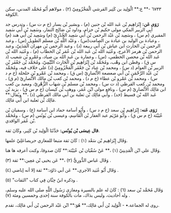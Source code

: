 ٦٧٣٣ -** ع:** الْوَلِيد بن كَثِير القرشي الْمَخْزُومِيّ (٢) ، مولاهم أَبُو مُحَمَّد المدني، سكن الكوفة.

**رَوَى عَن:** إِبْرَاهِيم بْن عَبد الله بْن حنين (م) ، وبشير بْن يسار (خ م ت س) ، وتدرس جد أَبِي الزبير المكي مولى حكيم بْن حزام، وداود بْن صَالِح التمار، وسَعِيد بْن أَبي سَعِيد المقبري (م س) ، وسَعِيد بْن عَبْد الرحمن بْن أَبي سَعِيد الخُدْرِيّ (م) وسَعِيد بْن أَبي هند (م) ، وعبادة بن الوليد بن عبادة بن الصامت(س) ، وعَبْد اللَّهِ بْن مسلم الطويل (س) ، وعبد الرحمن بْن الحارث ابن عياش بْن أَبي ربيعة (د) ، وعبد الرحمن بْن مهران الْمَدَنِيّ، وعبد الرحمن بْن هرمز الأعرج، وعُبَيد الله بْن عَبد الله بْن عُمَر بْن الخطاب (م) ، وعُبَيد الله بْن عَبد الله بْن محصن الخطمي، (س) ، وعمارة بن عَبد الله بن صياد، وعَمْرو بْن شعيب (د س ق) ، وقطن ابن وهْب، ومُحَمَّد بْن إِبْرَاهِيم بْن الْحَارِث التَّيْمِيّ، ومُحَمَّد بْن جَعْفَر بْنِ الزبير بْن العوام (د س) ، ومحمد بْن عباد بْن جَعْفَر الْمَخْزُومِيّ (د) على خلاف فيه، ومُحَمَّد بْن عَبْد الرَّحْمَنِ بْن أَبي صعصعة الأَنْصارِيّ (س ق) ، ومحمد بْن عَمْرو بْن حلحلة (خ م د س) ، ومحمد بْن عَمْرو بْن عطاء (خ م د) ، ومحمد بْن كعب بْن مالك الأَنْصارِيّ (م ق) ، ومحمد بْن كعب القرظي (د ت س) ، ومحمد بْن مسلم بْن شهاب الزُّهْرِيّ، ومعبد بن كعب ابن مَالِك الأَنْصارِيّ (م س) ، ونافع مولى ابْن عُمَر، ووهب بْن كيسان (خ م س ق) ، يزيد بْن عَبد الله بْن قسيط (خد) ، وأبي مَالِك بْن ثعلبة بن أَبي مالك القرظي (د) ،** ويُقال:** مَالِك بْن ثعلبة ابن أَبي مَالِك.

**رَوَى عَنه:** إِبْرَاهِيم بْن سعد (خ م د س) ، وأَبُو أسامة حماد ابن أسامة (ع) ، وسفيان بْن عُيَيْنَة (خ م س ق) ، وأَبُو مَرْيَم عبد الغفار بْن الْقَاسِم، وعيسى بْن يُونُس (م س) ، ومُحَمَّد بْن عُمَر الواقدي.

**قال عِيسَى بْن يُونُس:** حَدَّثَنَا الْوَلِيد بْن كَثِير، وكَانَ ثقة.

وَقَال إِبْرَاهِيم بْن سَعْد (١) : كَانَ ثقة متبعا للمغازي حريصاعَلِيّ علمها.

وَقَال علي ابْن الْمَدِينِيّ (١) ،** عَنْ سُفْيَان بْن عُيَيْنَة:** كَانَ صدوقا، وكنت أعرفه ها هنا.

وَقَال عَباس الدُّورِيُّ (٢) ،** عَن يحيى بْن مَعِين:** ثقة (٣) .

وَقَال أَبُو عُبَيد الآجري،** عَن أبي دَاوُد:** ثقة إلا أنه إباضي (٤) .

وذكره ابنُ حِبَّان فِي كتاب "الثقات" (٥) .

وَقَال مُحَمَّد بْن سعد (٦) : كَانَ له علم بالسيرة ومغازي رَسُول اللَّهِ صلى الله عليه وسلم، وله أحاديث، وليس بذاك، مات بالكوفة سنة إحدى وخمسين ومئة (٧) .

روى له الجماعة.• - الْوَلِيد بْن أَبي مَالِك،** هُوَ:** ابْن عَبْد الرحمن بْن أَبي مَالِك، تقدم.